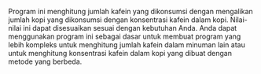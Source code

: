 Program ini menghitung jumlah kafein yang dikonsumsi dengan mengalikan jumlah kopi yang dikonsumsi dengan konsentrasi kafein dalam kopi. 
Nilai-nilai ini dapat disesuaikan sesuai dengan kebutuhan Anda. 
Anda dapat menggunakan program ini sebagai dasar untuk membuat program yang lebih kompleks untuk menghitung jumlah kafein dalam minuman lain 
atau untuk menghitung konsentrasi kafein dalam kopi yang dibuat dengan metode yang berbeda.
